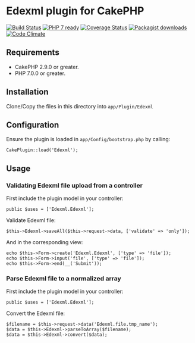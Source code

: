 # Edexml plugin for CakePHP

[![Build Status](https://travis-ci.org/Oefenweb/cakephp-edexml.png?branch=master)](https://travis-ci.org/Oefenweb/cakephp-edexml)
[![PHP 7 ready](http://php7ready.timesplinter.ch/Oefenweb/cakephp-edexml/badge.svg)](https://travis-ci.org/Oefenweb/cakephp-edexml)
[![Coverage Status](https://codecov.io/gh/Oefenweb/cakephp-edexml/branch/master/graph/badge.svg)](https://codecov.io/gh/Oefenweb/cakephp-edexml)
[![Packagist downloads](http://img.shields.io/packagist/dt/Oefenweb/cakephp-edexml.svg)](https://packagist.org/packages/oefenweb/cakephp-edexml)
[![Code Climate](https://codeclimate.com/github/Oefenweb/cakephp-edexml/badges/gpa.svg)](https://codeclimate.com/github/Oefenweb/cakephp-edexml)

## Requirements

* CakePHP 2.9.0 or greater.
* PHP 7.0.0 or greater.

## Installation

Clone/Copy the files in this directory into `app/Plugin/Edexml`

## Configuration

Ensure the plugin is loaded in `app/Config/bootstrap.php` by calling:

```
CakePlugin::load('Edexml');
```

## Usage

### Validating Edexml file upload from a controller

First include the plugin model in your controller:

```
public $uses = ['Edexml.Edexml'];
```

Validate Edexml file:

```
$this->Edexml->saveAll($this->request->data, ['validate' => 'only']);
```

And in the corresponding view:

```
echo $this->Form->create('Edexml.Edexml', ['type' => 'file']);
echo $this->Form->input('file', ['type' => 'file']);
echo $this->Form->end(__('Submit'));
```

### Parse Edexml file to a normalized array

First include the plugin model in your controller:

```
public $uses = ['Edexml.Edexml'];
```

Convert the Edexml file:

```
$filename = $this->request->data('Edexml.file.tmp_name');
$data = $this->Edexml->parseToArray($filename);
$data = $this->Edexml->convert($data);
```
